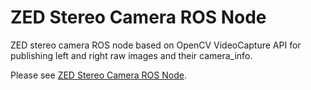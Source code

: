ZED Stereo Camera ROS Node
==========================
ZED stereo camera ROS node based on OpenCV VideoCapture API for publishing left and right raw images and their camera_info.

Please see [ZED Stereo Camera ROS Node](../../../ros1/drivers/zed_capture/README.md).
